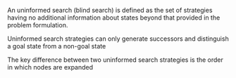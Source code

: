 An uninformed search (blind search) is defined as the set of strategies having no additional information about states beyond that provided in the problem formulation.

Uninformed search strategies can only generate successors and distinguish a goal state from a non-goal state

The key difference between two uninformed search strategies is the order in which nodes are expanded

